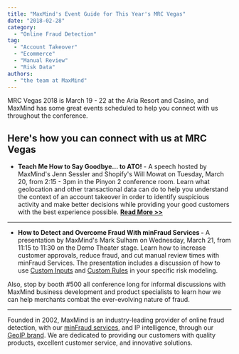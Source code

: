 ```yaml
---
title: "MaxMind's Event Guide for This Year's MRC Vegas"
date: "2018-02-28"
category:
  - "Online Fraud Detection"
tag:
  - "Account Takeover"
  - "Ecommerce"
  - "Manual Review"
  - "Risk Data"
authors:
  - "the team at MaxMind"
---
```


MRC Vegas 2018 is March 19 - 22 at the Aria Resort and Casino, and MaxMind has
some great events scheduled to help you connect with us throughout the
conference.

## Here's how you can connect with us at MRC Vegas

- **Teach Me How to Say Goodbye... to ATO!** - A speech hosted by MaxMind's Jenn
  Sessler and Shopify's Will Mowat on Tuesday, March 20, from 2:15 - 3pm in the
  Pinyon 2 conference room. Learn what geolocation and other transactional data
  can do to help you understand the context of an account takeover in order to
  identify suspicious activity and make better decisions while providing your
  good customers with the best experience possible.
  [**Read More >>**](/2018/01/maxmind-and-shopify-to-speak-about-account-takeover-at-mrc-vegas/#more-359)

---

- **How to Detect and Overcome Fraud With minFraud Services -** A presentation
  by MaxMind's Mark Sulham on Wednesday, March 21, from 11:15 to 11:30 on the
  Demo Theater stage. Learn how to increase customer approvals, reduce fraud,
  and cut manual review times with minFraud Services. The presentation includes
  a discussion of how to use
  [Custom Inputs](https://www.maxmind.com/en/minfraud-custom-inputs) and
  [Custom Rules](https://www.maxmind.com/en/minfraud-custom-rules) in your
  specific risk modeling.

Also, stop by booth #500 all conference long for informal discussions with
MaxMind business development and product specialists to learn how we can help
merchants combat the ever-evolving nature of fraud.

---

Founded in 2002, MaxMind is an industry-leading provider of online fraud
detection, with our
[minFraud services](https://www.maxmind.com/en/minfraud-services), and IP
intelligence, through our
[GeoIP brand](https://www.maxmind.com/en/geoip2-services-and-databases). We are
dedicated to providing our customers with quality products, excellent customer
service, and innovative solutions.
